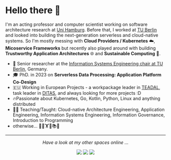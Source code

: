 # Hello there 👋


I'm an acting professor and computer scientist working on software architecture research at [Uni Hamburg](https://www.inf.uni-hamburg.de/en/inst/ab/swk/team/werner.html). Before that, I worked at [TU Berlin](https://www.tu.berlin/ise/sw) and looked into building the next-generation serverless and cloud-native systems. So I'm mostly messing with **Cloud Providers / Kubernetes** ☁️, **Micoservice Frameworks** but recently also played around with building **Trustworthy Application Architectures** 🌐 and **Sustainable Computing** 🌱.

* 💼 Senior researcher at the [Information Systems Engineering chair at TU Berlin](https://www.tu.berlin/ise), Germany.
* 🎓 PhD. in 2023 on **Serverless Data Processing: Application Platform Co-Design**
*  🇪🇺 Working in European Projects - a workpackage leader in [TEADAL](https://teadal.eu), task leader in [DITAS](ditas.eu), and always looking for more projects :D 
* 🔥Passionate about Kubernetes, Go, Kotlin, Python, Linux and anything distributed
* 🧑‍🏫 Teaching/Taught:  Cloud-native Architecture Engineering, Application Engineering, Information Systems Engineering, Information Governance, Introduction to Programming
* otherwise... 🏃🧗🏋️🚴📚🎥

<!-- TODO: add more stuff here -->
  
<hr>
<p align="center">
  <i>Have a look at my other spaces online ...</i>

<p align="center">
<a href= "https://www.linkedin.com/in/bastiwerner/"><img src="https://img.icons8.com/material-outlined/30/000000/linkedin.png"/></a>
<a href= "https://scholar.google.de/citations?user=9PZQwDEAAAAJ&hl=en"><img src="https://img.icons8.com/material-outlined/30/000000/google-scholar"/></a>
<a href= "https://git.tu-berlin.de/basti.werner"><img src="https://img.icons8.com/30/gitlab"/></a>
</p>
